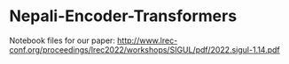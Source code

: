 # Nepali-Encoder-Transformers

Notebook files for our paper: 
http://www.lrec-conf.org/proceedings/lrec2022/workshops/SIGUL/pdf/2022.sigul-1.14.pdf
